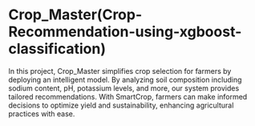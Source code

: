 # Crop_Master(Crop-Recommendation-using-xgboost-classification)
In this project, Crop_Master simplifies crop selection for farmers by deploying an intelligent model. By analyzing soil composition including sodium content, pH, potassium levels, and more, our system provides tailored recommendations. With SmartCrop, farmers can make informed decisions to optimize yield and sustainability, enhancing agricultural practices with ease.
